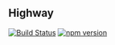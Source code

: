 ## Highway

[![Build Status](https://travis-ci.org/Dogstudio/highway.svg?branch=master)](https://travis-ci.org/Dogstudio/highway)
[![npm version](https://badge.fury.io/js/%40dogstudio%2Fhighway.svg)](https://badge.fury.io/js/%40dogstudio%2Fhighway)
